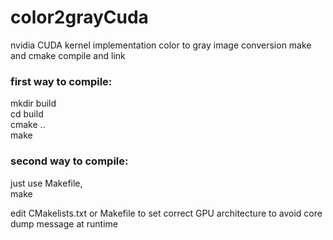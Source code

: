 # color2grayCuda  
nvidia CUDA kernel implementation color to gray image conversion
make and cmake compile and link

### first way to compile:  
mkdir build  
cd build  
cmake ..  
make  

### second way to compile:  
just use Makefile,  
make  

edit CMakelists.txt or Makefile to set correct GPU architecture to avoid core dump message at runtime  


